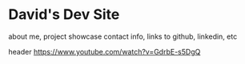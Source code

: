 # David's Dev Site

about me, project showcase
contact info, links to github, linkedin, etc

header
https://www.youtube.com/watch?v=GdrbE-s5DgQ
